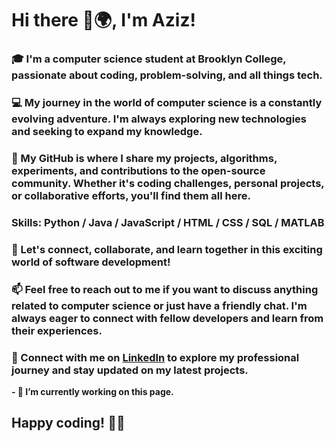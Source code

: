 # Hi there 👋🌍, I'm Aziz!

### 🎓 I'm a computer science student at Brooklyn College, passionate about coding, problem-solving, and all things tech.

### 💻 My journey in the world of computer science is a constantly evolving adventure. I'm always exploring new technologies and seeking to expand my knowledge.

### 🌟 My GitHub is where I share my projects, algorithms, experiments, and contributions to the open-source community. Whether it's coding challenges, personal projects, or collaborative efforts, you'll find them all here.

### Skills: Python / Java / JavaScript / HTML / CSS / SQL / MATLAB

### 🚀 Let's connect, collaborate, and learn together in this exciting world of software development!

### 📫 Feel free to reach out to me if you want to discuss anything related to computer science or just have a friendly chat. I'm always eager to connect with fellow developers and learn from their experiences.

### 🔗 Connect with me on [LinkedIn](https://www.linkedin.com/in/aziz-abdusamiev/) to explore my professional journey and stay updated on my latest projects.

**- 🔭 I’m currently working on this page.**

## Happy coding! 👨‍💻
